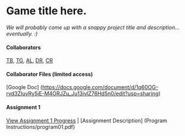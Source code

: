 # Game title here.
_We will probably come up with a snappy project title and description... eventually. :)_
<br>
#### Collaborators
[TB](https://github.com/tbrutsm1), [TG](https://github.com/tglade), [AL](https://github.com/violaceousfox), [DR](https://github.com/dradosevich), [CR](https://github.com/larfylarf)
<br>
#### Collaborator Files (limited access)
[Google Doc] (https://docs.google.com/document/d/1q60OG-rvd3ZIuvRy5jE-M4ORJZu_Ju13ivlZ76Hd5n0/edit?usp=sharing)
<br>
#### Assignment 1
[View Assignment 1 Progress](https://github.com/larfylarf/COSC3011-TileGame/milestones/Program%20Assignment%201) | [Assignment Description] (Program Instructions/program01.pdf)